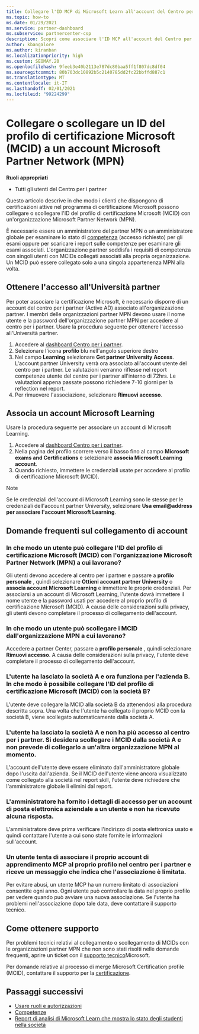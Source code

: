 ```yaml
---
title: Collegare l'ID MCP di Microsoft Learn all'account del Centro per i partner
ms.topic: how-to
ms.date: 01/29/2021
ms.service: partner-dashboard
ms.subservice: partnercenter-csp
description: Scopri come associare l'ID MCP all'account del Centro per i partner, in modo che l'azienda possa visualizzare i percorsi di training e apprendimento svolti per l'acquisizione delle competenze.
author: kbangalore
ms.author: kiranban
ms.localizationpriority: high
ms.custom: SEOMAY.20
ms.openlocfilehash: 9feeb3e40b2113e787dc80baa5ff1f807dc8df04
ms.sourcegitcommit: 80b703dc10892b5c2140785dd2fc22bbffd887c1
ms.translationtype: MT
ms.contentlocale: it-IT
ms.lasthandoff: 02/01/2021
ms.locfileid: "99224299"
---
```

# <a name="link-or-unlink-a-microsoft-certification-profile-id-mcid-to-a-microsoft-partner-network-mpn-account"></a>Collegare o scollegare un ID del profilo di certificazione Microsoft (MCID) a un account Microsoft Partner Network (MPN)

**Ruoli appropriati**

- Tutti gli utenti del Centro per i partner

Questo articolo descrive in che modo i clienti che dispongono di certificazioni attive nel programma di certificazione Microsoft possono collegare o scollegare l'ID del profilo di certificazione Microsoft (MCID) con un'organizzazione Microsoft Partner Network (MPN).

È necessario essere un amministratore del partner MPN o un amministratore globale per esaminare lo stato di [competenza](https://partner.microsoft.com/pcv/partnership/competencies) (accesso richiesto) per gli esami oppure per scaricare i report sulle competenze per esaminare gli esami associati. L'organizzazione partner soddisfa i requisiti di competenza con singoli utenti con MCIDs collegati associati alla propria organizzazione. Un MCID può essere collegato solo a una singola appartenenza MPN alla volta.

## <a name="get-partner-university-access"></a>Ottenere l'accesso all'Università partner

Per poter associare la certificazione Microsoft, è necessario disporre di un account del centro per i partner (Active AD) associato all'organizzazione partner. I membri delle organizzazioni partner MPN devono usare il nome utente e la password dell'organizzazione partner MPN per accedere al centro per i partner.
Usare la procedura seguente per ottenere l'accesso all'Università partner.

1. Accedere al [dashboard Centro per i partner](https://partner.microsoft.com/dashboard/).
2. Selezionare l'icona **profilo** blu nell'angolo superiore destro
3. Nel campo **Learning** selezionare **Get partner University Access**.
L'account partner University verrà ora associato all'account utente del centro per i partner. Le valutazioni verranno riflesse nel report competenze utente del centro per i partner all'interno di 72hrs. Le valutazioni appena passate possono richiedere 7-10 giorni per la reflection nel report.
4. Per rimuovere l'associazione, selezionare **Rimuovi accesso**.

## <a name="associate-a-microsoft-learning-account"></a>Associa un account Microsoft Learning

Usare la procedura seguente per associare un account di Microsoft Learning. 

1. Accedere al [dashboard Centro per i partner](https://partner.microsoft.com/dashboard/).
2. Nella pagina del profilo scorrere verso il basso fino al campo **Microsoft exams and Certifications** e selezionare **associa Microsoft Learning account**.
3. Quando richiesto, immettere le credenziali usate per accedere al profilo di certificazione Microsoft (MCID).

>[!NOTE]
>Se le credenziali dell'account di Microsoft Learning sono le stesse per le credenziali dell'account partner University, selezionare **Usa email@address per associare l'account Microsoft Learning**.

## <a name="frequently-asked-questions-about-linking-accounts"></a>Domande frequenti sul collegamento di account

### <a name="how-can-a-user-link-their-microsoft-certification-profile-id-mcid-with-the-microsoft-partner-network-mpn-organization-they-work-for"></a>In che modo un utente può collegare l'ID del profilo di certificazione Microsoft (MCID) con l'organizzazione Microsoft Partner Network (MPN) a cui lavorano?

Gli utenti devono accedere al centro per i partner e passare a **profilo personale** , quindi selezionare **Ottieni account partner University** o **associa account Microsoft Learning** e immettere le proprie credenziali. Per associarsi a un account di Microsoft Learning, l'utente dovrà immettere il nome utente e la password usati per accedere al proprio profilo di certificazione Microsoft (MCID). A causa delle considerazioni sulla privacy, gli utenti devono completare il processo di collegamento dell'account.  

### <a name="how-can-a-user-unlink-their-mcid-from-the-mpn-organization-they-work-for"></a>In che modo un utente può scollegare i MCID dall'organizzazione MPN a cui lavorano?

Accedere a partner Center, passare a **profilo personale** , quindi selezionare **Rimuovi accesso**. A causa delle considerazioni sulla privacy, l'utente deve completare il processo di collegamento dell'account.

### <a name="the-user-left-company-a-and-now-works-for-company-b-how-can-they-link-their-microsoft-certification-profile-id-mcid-with-company-b"></a>L'utente ha lasciato la società A e ora funziona per l'azienda B. In che modo è possibile collegare l'ID del profilo di certificazione Microsoft (MCID) con la società B?

L'utente deve collegare la MCID alla società B da attenendosi alla procedura descritta sopra. Una volta che l'utente ha collegato il proprio MCID con la società B, viene scollegato automaticamente dalla società A.

### <a name="the-user-left-company-a-and-no-longer-has-access-to-partner-center-they-want-to-unlink-their-mcid-from-company-a-and-are-not-planning-to-link-it-with-another-mpn-organization-at-the-moment"></a>L'utente ha lasciato la società A e non ha più accesso al centro per i partner. Si desidera scollegare i MCID dalla società A e non prevede di collegarlo a un'altra organizzazione MPN al momento.

L'account dell'utente deve essere eliminato dall'amministratore globale dopo l'uscita dall'azienda. Se il MCID dell'utente viene ancora visualizzato come collegato alla società nel report skill, l'utente deve richiedere che l'amministratore globale li elimini dal report.

### <a name="the-admin-provided-sign-in-details-for-a-work-email-account-to-a-user-and-they-have-had-no-response"></a>L'amministratore ha fornito i dettagli di accesso per un account di posta elettronica aziendale a un utente e non ha ricevuto alcuna risposta.

L'amministratore deve prima verificare l'indirizzo di posta elettronica usato e quindi contattare l'utente a cui sono state fornite le informazioni sull'account.

### <a name="a-user-tries-to-associate-their-mcp-learning-account-to-their-profile-in-partner-center-and-receives-a-message-that-their-association-is-limited"></a>Un utente tenta di associare il proprio account di apprendimento MCP al proprio profilo nel centro per i partner e riceve un messaggio che indica che l'associazione è limitata.

Per evitare abusi, un utente MCP ha un numero limitato di associazioni consentite ogni anno. Ogni utente può controllare la data nel proprio profilo per vedere quando può avviare una nuova associazione. Se l'utente ha problemi nell'associazione dopo tale data, deve contattare il supporto tecnico.  

## <a name="how-to-get-support"></a>Come ottenere supporto

Per problemi tecnici relativi al collegamento o scollegamento di MCIDs con le organizzazioni partner MPN che non sono stati risolti nelle domande frequenti, aprire un ticket con il [supporto tecnico](https://partner.microsoft.com/support)Microsoft.

Per domande relative al processo di merge Microsoft Certification profile (MCID), contattare il supporto per la [certificazione](https://aka.ms/mcpforum).

## <a name="next-steps"></a>Passaggi successivi

- [Usare ruoli e autorizzazioni](https://docs.microsoft.com/partner-center/permissions-overview)
- [Competenze](https://partner.microsoft.com/membership/competencies)
- [Report di analisi di Microsoft Learn che mostra lo stato degli studenti nella società](ms-learn-analytics.md)